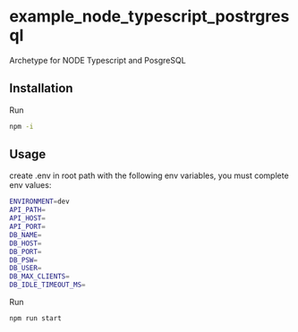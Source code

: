 # example_node_typescript_postrgresql

Archetype for NODE Typescript and PosgreSQL

## Installation

Run
```bash
npm -i
```

## Usage

create .env in root path with the following env variables, you must complete env values:
```bash
ENVIRONMENT=dev
API_PATH=
API_HOST=
API_PORT=
DB_NAME=
DB_HOST=
DB_PORT=
DB_PSW=
DB_USER=
DB_MAX_CLIENTS=
DB_IDLE_TIMEOUT_MS=
```

Run
```bash
npm run start
```
